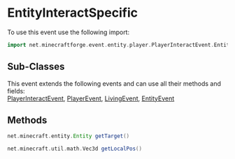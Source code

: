 # EntityInteractSpecific

To use this event use the following import:
```groovy
import net.minecraftforge.event.entity.player.PlayerInteractEvent.EntityInteractSpecific
```

## Sub-Classes
This event extends the following events and can use all their methods and fields: <br>
[PlayerInteractEvent](player_interact_event.md), [PlayerEvent](../player_event/player_event.md), [LivingEvent](../living_event/living_event.md), [EntityEvent](../entity_event/entity_event.md)

## Methods
```groovy
net.minecraft.entity.Entity getTarget()
```

```groovy
net.minecraft.util.math.Vec3d getLocalPos()
```
